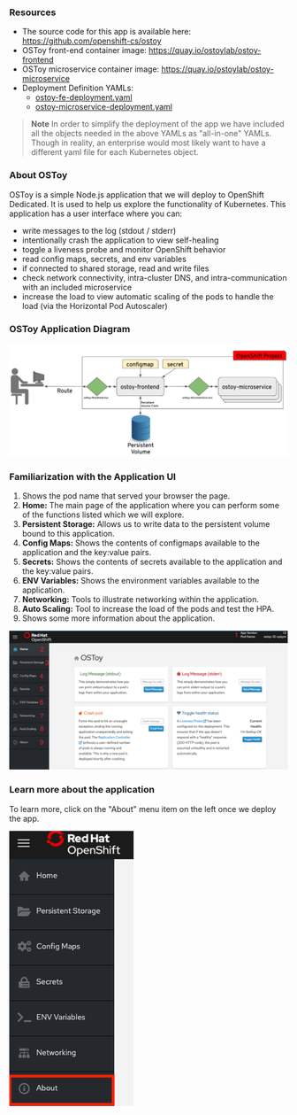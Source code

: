 ### Resources

- The source code for this app is available here: <https://github.com/openshift-cs/ostoy>
- OSToy front-end container image: <https://quay.io/ostoylab/ostoy-frontend>
- OSToy microservice container image: <https://quay.io/ostoylab/ostoy-microservice>
- Deployment Definition YAMLs:
	-  <a href="yaml/ostoy-fe-deployment.yaml" target="_blank">ostoy-fe-deployment.yaml</a>
	-  <a href="yaml/ostoy-microservice-deployment.yaml" target="_blank">ostoy-microservice-deployment.yaml</a>

> **Note** In order to simplify the deployment of the app we have included all the objects needed in the above YAMLs as "all-in-one" YAMLs.  Though in reality, an enterprise would most likely want to have a different yaml file for each Kubernetes object.

### About OSToy

OSToy is a simple Node.js application that we will deploy to OpenShift Dedicated. It is used to help us explore the functionality of Kubernetes. This application has a user interface where you can:

- write messages to the log (stdout / stderr)
- intentionally crash the application to view self-healing
- toggle a liveness probe and monitor OpenShift behavior
- read config maps, secrets, and env variables
- if connected to shared storage, read and write files
- check network connectivity, intra-cluster DNS, and intra-communication with an included microservice
- increase the load to view automatic scaling of the pods to handle the load (via the Horizontal Pod Autoscaler)

### OSToy Application Diagram

![OSTOY Architecture](images/3-ostoy-arch.png)

### Familiarization with the Application UI

1. Shows the pod name that served your browser the page.
2. **Home:** The main page of the application where you can perform some of the functions listed which we will explore.
3. **Persistent Storage:**  Allows us to write data to the persistent volume bound to this application.
4. **Config Maps:**  Shows the contents of configmaps available to the application and the key:value pairs.
5. **Secrets:** Shows the contents of secrets available to the application and the key:value pairs.
6. **ENV Variables:** Shows the environment variables available to the application.
7. **Networking:** Tools to illustrate networking within the application.
8. **Auto Scaling:** Tool to increase the load of the pods and test the HPA.
9. Shows some more information about the application.

![Home Page](images/3-ostoy-homepage-1.png)

### Learn more about the application

To learn more, click on the "About" menu item on the left once we deploy the app.

![ostoy About](images/3-ostoy-about.png)
